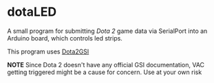 # dotaLED

A small program for submitting _Dota 2_ game data via SerialPort into an Arduino board, which controls led strips.

This program uses [Dota2GSI](https://github.com/antonpup/Dota2GSI)

**NOTE** Since Dota 2 doesn't have any official GSI documentation, VAC getting triggered might be a cause for concern. Use at your own risk
